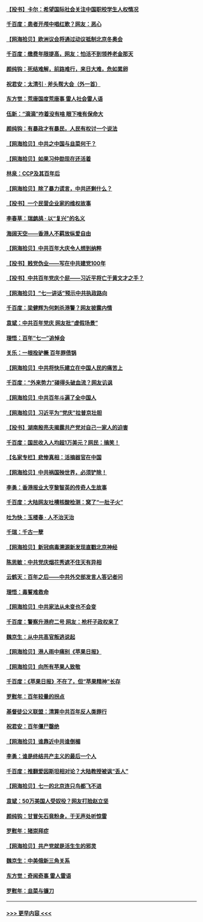 #### [【投书】卡尔：希望国际社会关注中国职校学生人权情况](../pages/nsc993/n13080410.md?t=07101852) 
#### [千百度：患者开颅中唱红歌？网友：恶心](../pages/nsc993/n13080377.md?t=07101852) 
#### [【网海拾贝】欧洲议会将通过动议抵制北京冬奥会](../pages/nsc993/n13078156.md?t=07101852) 
#### [千百度：缴费年限提高，网友：怕活不到领养老金那天](../pages/nsc993/n13078088.md?t=07101852) 
#### [颜纯钩：死结难解，前路难行，来日大难，危如累卵](../pages/nsc993/n13077179.md?t=07101852) 
#### [祝君安：太清引 · 斧头帮大会（外一首）](../pages/nsc993/n13077162.md?t=07101852) 
#### [东方觉：荒唐国度荒唐事 雷人社会雷人语](../pages/nsc993/n13075917.md?t=07101852) 
#### [伍新：“滴滴”咋着没有啥 眼下唯有保命大](../pages/nsc993/n13075894.md?t=07101852) 
#### [颜纯钩：有暴政才有暴民，人民有权讨一个说法](../pages/nsc993/n13075734.md?t=07101852) 
#### [【网海拾贝】中共之中国与韭菜何干？](../pages/nsc993/n13075428.md?t=07101852) 
#### [【网海拾贝】如果习仲勋现在还活着](../pages/nsc993/n13073410.md?t=07101852) 
#### [林泉：CCP及其百年后](../pages/nsc993/n13073226.md?t=07101852) 
#### [【网海拾贝】除了暴力谎言，中共还剩什么？](../pages/nsc993/n13071082.md?t=07101852) 
#### [【投书】一个民营企业家的维权故事](../pages/nsc993/n13070932.md?t=07101852) 
#### [李春草：瑞鹧鸪 · 以“复兴”的名义](../pages/nsc993/n13069984.md?t=07101852) 
#### [海阔天空——香港人不羁放纵爱自由](../pages/nsc993/n13069407.md?t=07101852) 
#### [【网海拾贝】中共百年大庆令人想到纳粹](../pages/nsc993/n13068483.md?t=07101852) 
#### [【投书】贱党伪业——写在中共建党100年](../pages/nsc993/n13067843.md?t=07101852) 
#### [【投书】中共百年党庆个屁——习近平将亡于黄文才之手？](../pages/nsc993/n13067425.md?t=07101852) 
#### [【网海拾贝】“七一讲话”预示中共执政路向](../pages/nsc993/n13066434.md?t=07101852) 
#### [千百度：梁健辉为何刺杀港警？网友披露内情](../pages/nsc993/n13066979.md?t=07101852) 
#### [袁斌：中共百年党庆 网友批“虚假场景”](../pages/nsc993/n13066385.md?t=07101852) 
#### [理悟：百年“七一”追悼会](../pages/nsc993/n13066106.md?t=07101852) 
#### [关乐：一根拴驴橛 百年罪债锅](../pages/nsc993/n13066089.md?t=07101852) 
#### [【网海拾贝】中共将快乐建立在中国人民的痛苦上](../pages/nsc993/n13064939.md?t=07101852) 
#### [千百度：“外来势力”碰得头破血流？网友讥讽](../pages/nsc993/n13064878.md?t=07101852) 
#### [【网海拾贝】中共百年斗遍了全中国人](../pages/nsc993/n13060020.md?t=07101852) 
#### [【网海拾贝】习近平为“党庆”拉普京壮胆](../pages/nsc993/n13057781.md?t=07101852) 
#### [【投书】湖南殷亮夫揭露共产党对自己一家人的迫害](../pages/nsc993/n13057744.md?t=07101852) 
#### [千百度：国民收入人均超1万美元？网民：搞笑！](../pages/nsc993/n13057692.md?t=07101852) 
#### [【名家专栏】悲惨真相：活摘器官在中国](../pages/nsc993/n13056611.md?t=07101852) 
#### [【网海拾贝】中共祸国殃世界，必须铲除！](../pages/nsc993/n13056011.md?t=07101852) 
#### [李勇：香港报业大亨黎智英的传奇人生故事](../pages/nsc993/n13055258.md?t=07101852) 
#### [千百度：大陆网友吐槽核酸检测：窝了“一肚子火”](../pages/nsc993/n13055194.md?t=07101852) 
#### [吐为快：玉楼春 · 人不治天治](../pages/nsc993/n13054028.md?t=07101852) 
#### [千瑞：千古一孽](../pages/nsc993/n13054016.md?t=07101852) 
#### [【网海拾贝】新冠病毒溯源新发现直戳北京神经](../pages/nsc993/n13052425.md?t=07101852) 
#### [陈思敏：中共党庆烟花秀遮不住天有异相](../pages/nsc993/n13052020.md?t=07101852) 
#### [云鹤天：百年之后——中共外交部发言人答记者问](../pages/nsc993/n13051604.md?t=07101852) 
#### [理悟：毒誓难救命](../pages/nsc993/n13051601.md?t=07101852) 
#### [【网海拾贝】中共家法从未变也不会变](../pages/nsc993/n13050366.md?t=07101852) 
#### [千百度：警察升港府二号 网友：枪杆子政权来了](../pages/nsc993/n13050261.md?t=07101852) 
#### [魏京生：从中共高官叛逃说起](../pages/nsc993/n13048997.md?t=07101852) 
#### [【网海拾贝】港人雨中痛别《苹果日报》](../pages/nsc993/n13048941.md?t=07101852) 
#### [【网海拾贝】向所有苹果人致敬](../pages/nsc993/n13046795.md?t=07101852) 
#### [千百度：《苹果日报》不在了，但“苹果精神”长存](../pages/nsc993/n13046703.md?t=07101852) 
#### [罗慰年：百年较量的拐点](../pages/nsc993/n13046542.md?t=07101852) 
#### [基督徒公义联盟：清算中共百年反人类罪行](../pages/nsc993/n13046499.md?t=07101852) 
#### [祝君安：百年僵尸罄绝](../pages/nsc993/n13045595.md?t=07101852) 
#### [【网海拾贝】谁靠近中共谁倒楣](../pages/nsc993/n13044667.md?t=07101852) 
#### [李勇：谁是终结共产主义的最后一个人](../pages/nsc993/n13044397.md?t=07101852) 
#### [千百度：推翻爱因斯坦相对论？大陆教授被讽“丢人”](../pages/nsc993/n13043908.md?t=07101852) 
#### [【网海拾贝】七一的北京连只鸟都飞不进](../pages/nsc993/n13041377.md?t=07101852) 
#### [袁斌：50万美国人受奴役？网友打脸赵立坚](../pages/nsc993/n13041330.md?t=07101852) 
#### [颜纯钩：甘冒矢石竟粉身，于无声处听惊雷](../pages/nsc993/n13041140.md?t=07101852) 
#### [罗慰年：猪崇拜症](../pages/nsc993/n13041071.md?t=07101852) 
#### [【网海拾贝】共产党就是活生生的邪灵](../pages/nsc993/n13036627.md?t=07101852) 
#### [魏京生：中美俄新三角关系](../pages/nsc993/n13035986.md?t=07101852) 
#### [东方觉：奇闻奇事 雷人雷语](../pages/nsc993/n13035878.md?t=07101852) 
#### [罗慰年：韭菜与镰刀](../pages/nsc993/n13034374.md?t=07101852) 

----
#### [ >>> 更早内容 <<< ](../indexes/nsc993-earlier.md)
